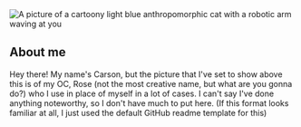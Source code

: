 <picture>
 <source media="(prefers-color-scheme: dark)" srcset="https://i.imgur.com/l3S3tgV.jpg">
 <source media="(prefers-color-scheme: light)" srcset="https://i.imgur.com/3jVtN9K.jpg">
 <img alt="A picture of a cartoony light blue anthropomorphic cat with a robotic arm waving at you" src="https://i.imgur.com/l3S3tgV.jpg">
</picture>


## About me

Hey there! My name's Carson, but the picture that I've set to show above this is of my OC, Rose (not the most creative name, but what are you gonna do?) who I use in place of myself in a lot of cases. I can't say I've done anything noteworthy, so I don't have much to put here. (If this format looks familiar at all, I just used the default GitHub readme template for this)
<!--
**OrangeBlock0421/OrangeBlock0421** is a ✨ _special_ ✨ repository because its `README.md` (this file) appears on your GitHub profile.

Here are some ideas to get you started:

- 🔭 I’m currently working on ...
- 🌱 I’m currently learning ...
- 👯 I’m looking to collaborate on ...
- 🤔 I’m looking for help with ...
- 💬 Ask me about ...
- 📫 How to reach me: ...
- 😄 Pronouns: ...
- ⚡ Fun fact: ...
-->
